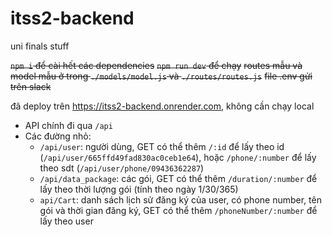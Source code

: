 
# itss2-backend
uni finals stuff

~~`npm i` để cài hết các dependencies~~
~~`npm run dev` để chạy~~
~~routes mẫu và model mẫu ở trong `./models/model.js` và `./routes/routes.js`~~
~~file .env gửi trên slack~~

đã deploy trên https://itss2-backend.onrender.com, không cần chạy local

- API chính đi qua `/api`
- Các đường nhỏ:
	- `/api/user`: người dùng, GET có thể thêm `/:id` để lấy theo id (`/api/user/665ffd49fad830ac0ceb1e64`), hoặc `/phone/:number` để lấy theo sdt (`/api/user/phone/09436362287`)
	- `/api/data_package`: các gói, GET có thể thêm `/duration/:number` để lấy theo thời lượng gói (tính theo ngày 1/30/365)
	- `api/Cart`: danh sách lịch sử đăng ký của user, có phone number, tên gói và thời gian đăng ký, GET có thể thêm `/phoneNumber/:number` để lấy theo user